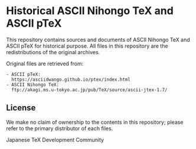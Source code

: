 # Historical ASCII Nihongo TeX and ASCII pTeX

This repository contains sources and documents of
ASCII Nihongo TeX and ASCII pTeX for historical purpose.
All files in this repository are the redistributions of
the original archives.

Original files are retrieved from:

    - ASCII pTeX:
      https://asciidwango.github.io/ptex/index.html
    - ASCII Nihongo TeX:
      ftp://akagi.ms.u-tokyo.ac.jp/pub/TeX/source/ascii-jtex-1.7/

## License

We make no claim of ownership to the contents in this repository;
please refer to the primary distributor of each files.

Japanese TeX Development Community
